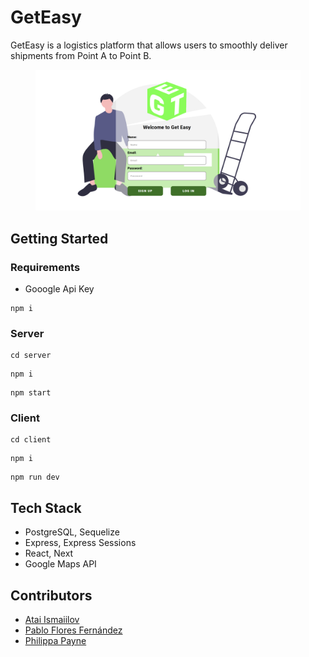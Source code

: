 # GetEasy

GetEasy is a logistics platform that allows users to smoothly deliver shipments from Point A to Point B.

<figure>
    <img alt="get easy log in" width="1000vw" src="images/screenshot.png">
</figure>

## Getting Started

### Requirements

- Gooogle Api Key

```
npm i
```

### Server

```
cd server
```

```
npm i
```

```
npm start
```

### Client
```
cd client
```

```
npm i
```

```
npm run dev
```


## Tech Stack

- PostgreSQL, Sequelize
- Express, Express Sessions
- React, Next
- Google Maps API

## Contributors

- [Atai Ismaiilov]('https://github.com/ismaiilov-atai/')
- [Pablo Flores Fernández]('https://github.com/flores5545/')
- [Philippa Payne]('https://github.com/P-C-R-P/')
